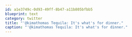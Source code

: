 ```yaml
---
id: a1e3749c-0d93-49ff-8b47-a11b805bfbb5
blueprint: text
category: twitter
title: "'@kimathomas Tequila: It's what's for dinner."
caption: "'@kimathomas Tequila: It's what's for dinner."
---
```


